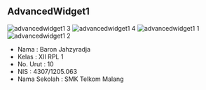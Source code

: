 ## AdvancedWidget1

![advancedwidget1 3](https://cloud.githubusercontent.com/assets/22133450/18706686/2f54f7cc-801d-11e6-9123-d0d77afecd5f.jpg)
![advancedwidget1 4](https://cloud.githubusercontent.com/assets/22133450/18706687/2f82c774-801d-11e6-8a6c-53762fe79427.jpg)
![advancedwidget1 1](https://cloud.githubusercontent.com/assets/22133450/18706688/2f8889fc-801d-11e6-873d-a21614f423ed.jpg)
![advancedwidget1 2](https://cloud.githubusercontent.com/assets/22133450/18706689/3018a186-801d-11e6-8360-c4c25b114da3.jpg)

- Nama : Baron Jahzyradja
- Kelas : XII RPL 1
- No. Urut : 10
- NIS : 4307/1205.063
- Nama Sekolah : SMK Telkom Malang
